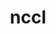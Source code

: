 ---
title: "nccl"
layout: cache
categories: [package, develop-2024-12-29]
meta: {"versions": ["2.23.4-1"], "compilers": ["gcc@=13.2.0", "gcc@=9.4.0"], "oss": ["ubuntu20.04", "ubuntu24.04"], "platforms": ["linux"], "targets": ["aarch64", "ppc64le", "x86_64_v3"], "stacks": ["e4s-power", "ml-linux-aarch64-cuda", "ml-linux-x86_64-cuda", "root"], "num_specs": 9, "num_specs_by_stack": {"e4s-power": 1, "root": 9, "ml-linux-aarch64-cuda": 4, "ml-linux-x86_64-cuda": 4}}
spec_details: [{"hash": "janx7i5vbtl7z3525atr4e3zuwmiwjgx", "compiler": "gcc@=9.4.0", "versions": ["2.23.4-1"], "os": "ubuntu20.04", "platform": "linux", "target": "ppc64le", "variants": ["build_system=makefile", "+cuda", "cuda_arch=70"], "stacks": ["e4s-power", "root"], "size": "-", "tarball": "https://binaries.spack.io/develop-2024-12-29/build_cache/linux-ubuntu20.04-ppc64le/gcc-9.4.0/nccl-2.23.4-1/linux-ubuntu20.04-ppc64le-gcc-9.4.0-nccl-2.23.4-1-janx7i5vbtl7z3525atr4e3zuwmiwjgx.spack"}, {"hash": "7wwmbojtr3u5nmp3kb3oabs3wf2npuca", "compiler": "gcc@=13.2.0", "versions": ["2.23.4-1"], "os": "ubuntu24.04", "platform": "linux", "target": "aarch64", "variants": ["build_system=makefile", "+cuda", "cuda_arch=80"], "stacks": ["root", "ml-linux-aarch64-cuda"], "size": "-", "tarball": "https://binaries.spack.io/develop-2024-12-29/build_cache/linux-ubuntu24.04-aarch64/gcc-13.2.0/nccl-2.23.4-1/linux-ubuntu24.04-aarch64-gcc-13.2.0-nccl-2.23.4-1-7wwmbojtr3u5nmp3kb3oabs3wf2npuca.spack"}, {"hash": "b4rmj7qotsjwtpjpjmpaah2e63clnrwn", "compiler": "gcc@=13.2.0", "versions": ["2.23.4-1"], "os": "ubuntu24.04", "platform": "linux", "target": "aarch64", "variants": ["build_system=makefile", "+cuda", "cuda_arch=80"], "stacks": ["root", "ml-linux-aarch64-cuda"], "size": "-", "tarball": "https://binaries.spack.io/develop-2024-12-29/build_cache/linux-ubuntu24.04-aarch64/gcc-13.2.0/nccl-2.23.4-1/linux-ubuntu24.04-aarch64-gcc-13.2.0-nccl-2.23.4-1-b4rmj7qotsjwtpjpjmpaah2e63clnrwn.spack"}, {"hash": "g52a6ohsbgn6nnsa7sfcopeafzykfg6c", "compiler": "gcc@=13.2.0", "versions": ["2.23.4-1"], "os": "ubuntu24.04", "platform": "linux", "target": "aarch64", "variants": ["build_system=makefile", "+cuda", "cuda_arch=80"], "stacks": ["root", "ml-linux-aarch64-cuda"], "size": "-", "tarball": "https://binaries.spack.io/develop-2024-12-29/build_cache/linux-ubuntu24.04-aarch64/gcc-13.2.0/nccl-2.23.4-1/linux-ubuntu24.04-aarch64-gcc-13.2.0-nccl-2.23.4-1-g52a6ohsbgn6nnsa7sfcopeafzykfg6c.spack"}, {"hash": "l3m7h55aith6awf3e762fjmsgyikc2xl", "compiler": "gcc@=13.2.0", "versions": ["2.23.4-1"], "os": "ubuntu24.04", "platform": "linux", "target": "aarch64", "variants": ["build_system=makefile", "+cuda", "cuda_arch=80"], "stacks": ["root", "ml-linux-aarch64-cuda"], "size": "-", "tarball": "https://binaries.spack.io/develop-2024-12-29/build_cache/linux-ubuntu24.04-aarch64/gcc-13.2.0/nccl-2.23.4-1/linux-ubuntu24.04-aarch64-gcc-13.2.0-nccl-2.23.4-1-l3m7h55aith6awf3e762fjmsgyikc2xl.spack"}, {"hash": "43uhtubqcg4t3nf74se5cybfe3dtr2fd", "compiler": "gcc@=13.2.0", "versions": ["2.23.4-1"], "os": "ubuntu24.04", "platform": "linux", "target": "x86_64_v3", "variants": ["build_system=makefile", "+cuda", "cuda_arch=80"], "stacks": ["ml-linux-x86_64-cuda", "root"], "size": "-", "tarball": "https://binaries.spack.io/develop-2024-12-29/build_cache/linux-ubuntu24.04-x86_64_v3/gcc-13.2.0/nccl-2.23.4-1/linux-ubuntu24.04-x86_64_v3-gcc-13.2.0-nccl-2.23.4-1-43uhtubqcg4t3nf74se5cybfe3dtr2fd.spack"}, {"hash": "ttsoutwjtthzkoyhkxuvx22vdm225evv", "compiler": "gcc@=13.2.0", "versions": ["2.23.4-1"], "os": "ubuntu24.04", "platform": "linux", "target": "x86_64_v3", "variants": ["build_system=makefile", "+cuda", "cuda_arch=80"], "stacks": ["ml-linux-x86_64-cuda", "root"], "size": "-", "tarball": "https://binaries.spack.io/develop-2024-12-29/build_cache/linux-ubuntu24.04-x86_64_v3/gcc-13.2.0/nccl-2.23.4-1/linux-ubuntu24.04-x86_64_v3-gcc-13.2.0-nccl-2.23.4-1-ttsoutwjtthzkoyhkxuvx22vdm225evv.spack"}, {"hash": "x7cfc4rz3uls7yjy5btkg24jbrf2lmqt", "compiler": "gcc@=13.2.0", "versions": ["2.23.4-1"], "os": "ubuntu24.04", "platform": "linux", "target": "x86_64_v3", "variants": ["build_system=makefile", "+cuda", "cuda_arch=80"], "stacks": ["ml-linux-x86_64-cuda", "root"], "size": "-", "tarball": "https://binaries.spack.io/develop-2024-12-29/build_cache/linux-ubuntu24.04-x86_64_v3/gcc-13.2.0/nccl-2.23.4-1/linux-ubuntu24.04-x86_64_v3-gcc-13.2.0-nccl-2.23.4-1-x7cfc4rz3uls7yjy5btkg24jbrf2lmqt.spack"}, {"hash": "xdpbsuthoplqa7oogefeiphsd5cmahvf", "compiler": "gcc@=13.2.0", "versions": ["2.23.4-1"], "os": "ubuntu24.04", "platform": "linux", "target": "x86_64_v3", "variants": ["build_system=makefile", "+cuda", "cuda_arch=80"], "stacks": ["ml-linux-x86_64-cuda", "root"], "size": "-", "tarball": "https://binaries.spack.io/develop-2024-12-29/build_cache/linux-ubuntu24.04-x86_64_v3/gcc-13.2.0/nccl-2.23.4-1/linux-ubuntu24.04-x86_64_v3-gcc-13.2.0-nccl-2.23.4-1-xdpbsuthoplqa7oogefeiphsd5cmahvf.spack"}]
---